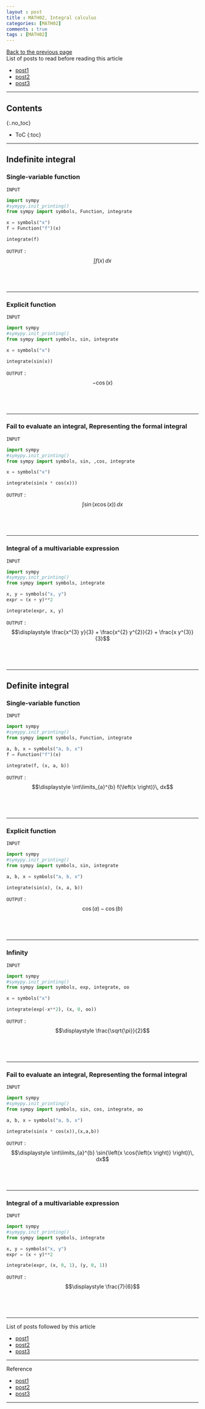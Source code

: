 ```yaml
---
layout : post
title : MATH02, Integral calculus
categories: [MATH02]
comments : true
tags : [MATH02]
---
```

[Back to the previous page](https://userdyk-github.github.io/Study.html) <br>
List of posts to read before reading this article
- <a href='https://userdyk-github.github.io/'>post1</a>
- <a href='https://userdyk-github.github.io/'>post2</a>
- <a href='https://userdyk-github.github.io/'>post3</a>

---

## Contents
{:.no_toc}

* ToC
{:toc}

<hr class="division1">

## Indefinite integral

### Single-variable function

`INPUT`
```python
import sympy
#symypy.init_printing()
from sympy import symbols, Function, integrate

x = symbols("x")
f = Function("f")(x)

integrate(f)
```
`OUTPUT` : <span class='jb-small'>$$\displaystyle \int f{\left(x \right)}\, dx$$</span>
<br><br><br>

---

### Explicit function

`INPUT`
```python
import sympy
#symypy.init_printing()
from sympy import symbols, sin, integrate

x = symbols("x")

integrate(sin(x))
```
`OUTPUT` : <span class='jb-small'>$$\displaystyle - \cos{\left(x \right)}$$</span>
<br><br><br>
 
---

### Fail to evaluate an integral, Representing the formal integral

`INPUT`
```python
import sympy
#symypy.init_printing()
from sympy import symbols, sin, ,cos, integrate

x = symbols("x")

integrate(sin(x * cos(x)))
```
`OUTPUT` : <span class='jb-small'>$$\displaystyle \int \sin{\left(x \cos{\left(x \right)} \right)}\, dx$$</span>
<br><br><br>

---

### Integral of a multivariable expression

`INPUT`
```python
import sympy
#symypy.init_printing()
from sympy import symbols, integrate

x, y = symbols("x, y")
expr = (x + y)**2

integrate(expr, x, y)
```
`OUTPUT` : <span class='jb-small'>$$\displaystyle \frac{x^{3} y}{3} + \frac{x^{2} y^{2}}{2} + \frac{x y^{3}}{3}$$</span>
<br><br><br>



<hr class="division2">

## Definite integral

### Single-variable function

`INPUT`
```python
import sympy
#symypy.init_printing()
from sympy import symbols, Function, integrate

a, b, x = symbols("a, b, x")
f = Function("f")(x)

integrate(f, (x, a, b))
```
`OUTPUT` : <span class='jb-small'>$$\displaystyle \int\limits_{a}^{b} f{\left(x \right)}\, dx$$</span>
<br><br><br>

---

### Explicit function

`INPUT`
```python
import sympy
#symypy.init_printing()
from sympy import symbols, sin, integrate

a, b, x = symbols("a, b, x")

integrate(sin(x), (x, a, b))
```
`OUTPUT` : <span class='jb-small'>$$\displaystyle \cos{\left(a \right)} - \cos{\left(b \right)}$$</span>
<br><br><br>

---

### Infinity

`INPUT`
```python
import sympy
#symypy.init_printing()
from sympy import symbols, exp, integrate, oo

x = symbols("x")

integrate(exp(-x**2), (x, 0, oo))
```
`OUTPUT` : <span class='jb-small'>$$\displaystyle \frac{\sqrt{\pi}}{2}$$</span>
<br><br><br>

---

### Fail to evaluate an integral, Representing the formal integral

`INPUT`
```python
import sympy
#symypy.init_printing()
from sympy import symbols, sin, cos, integrate, oo

a, b, x = symbols("a, b, x")

integrate(sin(x * cos(x)),(x,a,b))
```
`OUTPUT` : <span class='jb-small'>$$\displaystyle \int\limits_{a}^{b} \sin{\left(x \cos{\left(x \right)} \right)}\, dx$$</span>
<br><br><br>

---

### Integral of a multivariable expression

`INPUT`
```python
import sympy
#symypy.init_printing()
from sympy import symbols, integrate

x, y = symbols("x, y")
expr = (x + y)**2

integrate(expr, (x, 0, 1), (y, 0, 1))
```
`OUTPUT` : <span class='jb-small'>$$\displaystyle \frac{7}{6}$$</span>
<br><br><br>

<hr class="division1">

List of posts followed by this article
- [post1](https://userdyk-github.github.io/)
- <a href='https://userdyk-github.github.io/'>post2</a>
- <a href='https://userdyk-github.github.io/'>post3</a>

---

Reference
- [post1](https://userdyk-github.github.io/)
- <a href='https://userdyk-github.github.io/'>post2</a>
- <a href='https://userdyk-github.github.io/'>post3</a>

---
